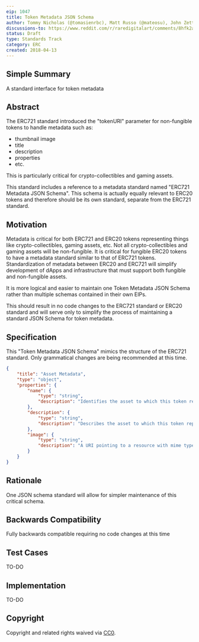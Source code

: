 ```yaml
---
eip: 1047
title: Token Metadata JSON Schema
author: Tommy Nicholas (@tomasienrbc), Matt Russo (@mateosu), John Zettler (@JohnZettler)
discussions-to: https://www.reddit.com/r/raredigitalart/comments/8hfk2a/token_metadata_json_schema_eip_1047/
status: Draft
type: Standards Track
category: ERC
created: 2018-04-13
---
```


## Simple Summary
A standard interface for token metadata

## Abstract
The ERC721 standard introduced the "tokenURI" parameter for non-fungible tokens to handle metadata such as:

- thumbnail image
- title
- description
- properties
- etc.

This is particularly critical for crypto-collectibles and gaming assets.

This standard includes a reference to a metadata standard named "ERC721 Metadata JSON Schema". This schema is actually equally relevant to ERC20 tokens and therefore should be its own standard, separate from the ERC721 standard.

## Motivation
Metadata is critical for both ERC721 and ERC20 tokens representing things like crypto-collectibles, gaming assets, etc. Not all crypto-collectibles and gaming assets will be non-fungible. It is critical for fungible ERC20 tokens to have a metadata standard similar to that of ERC721 tokens. Standardization of metadata between ERC20 and ERC721 will simplify development of dApps and infrastructure that must support both fungible and non-fungible assets.

It is more logical and easier to maintain one Token Metadata JSON Schema rather than multiple schemas contained in their own EIPs.

This should result in no code changes to the ERC721 standard or ERC20 standard and will serve only to simplify the process of maintaining a standard JSON Schema for token metadata.

## Specification

This "Token Metadata JSON Schema" mimics the structure of the ERC721 standard. Only grammatical changes are being recommended at this time.

```json
{
    "title": "Asset Metadata",
    "type": "object",
    "properties": {
        "name": {
            "type": "string",
            "description": "Identifies the asset to which this token represents",
        },
        "description": {
            "type": "string",
            "description": "Describes the asset to which this token represents",
        },
        "image": {
            "type": "string",
            "description": "A URI pointing to a resource with mime type image/* representing the asset to which this token represents. Consider making any images at a width between 320 and 1080 pixels and aspect ratio between 1.91:1 and 4:5 inclusive.",
        }
    }
}
```
## Rationale
One JSON schema standard will allow for simpler maintenance of this critical schema.

## Backwards Compatibility
Fully backwards compatible requiring no code changes at this time

## Test Cases
TO-DO

## Implementation
TO-DO

## Copyright
Copyright and related rights waived via [CC0](https://creativecommons.org/publicdomain/zero/1.0/).
